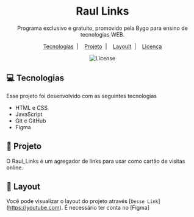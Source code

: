 <h1 align="center"> Raul Links </h1>

<p align="center">
Programa exclusivo e gratuito, promovido pela Bygo para ensino de tecnologias WEB.
</p>

<p align="center">
    <a href="#-tecnologias">Tecnologias</a>&nbsp;&nbsp;|&nbsp;&nbsp;&nbsp;
    <a href="#-projeto">Projeto</a>&nbsp;&nbsp;|&nbsp;&nbsp;&nbsp;
    <a href="#-layoult">Layoult</a>&nbsp;&nbsp;|&nbsp;&nbsp;&nbsp;
    <a href="#-memo-lecença">Licença</a>
</p>


<p align="center">
    <img alt="License" src=https://i0.wp.com/assets.b9.com.br/wp-content/uploads/2018/02/Google-Imagens.png?fit=1280%2C720&ssl=1>
</p>

## 💻 Tecnologias

Esse projeto foi desenvolvido com as seguintes tecnologias

- HTML e CSS
- JavaScript
- Git e GitHub
- Figma

## 🎁 Projeto

O Raul_Links é um agregador de links para usar como cartão de visitas online.

## 🚀 Layout

Você pode visualizar o layout do projeto através [`Desse Link`]
(https://youtube.com). É necessário ter conta no [Figma]